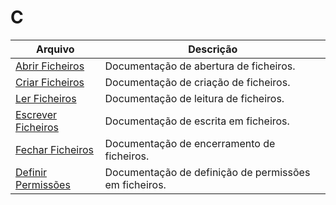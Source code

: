 # C

| Arquivo                                       | Descrição                                             |
|-----------------------------------------------|-------------------------------------------------------|
| [Abrir Ficheiros](./Abrir-Ficheiros.md)       | Documentação de abertura de ficheiros.                |
| [Criar Ficheiros](./Criar-Ficheiros.md)       | Documentação de criação de ficheiros.                 |
| [Ler Ficheiros](./Ler-Ficheiros.md)           | Documentação de leitura de ficheiros.                 |
| [Escrever Ficheiros](./Escrever-Ficheiros.md) | Documentação de escrita em ficheiros.                 |
| [Fechar Ficheiros](./Fechar-Ficheiros.md)     | Documentação de encerramento de ficheiros.            |
| [Definir Permissões](./Definir-Permissões.md) | Documentação de definição de permissões em ficheiros. |